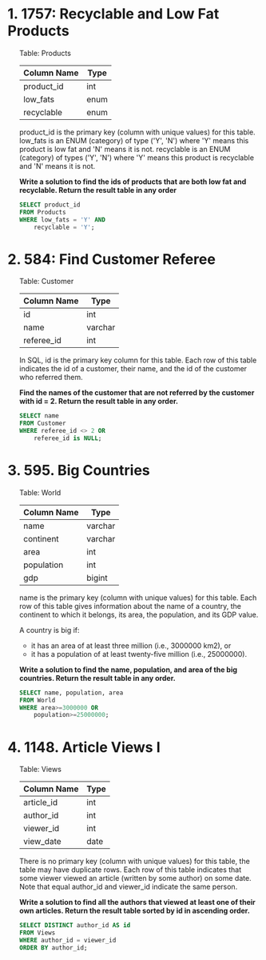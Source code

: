 # 1. 1757: Recyclable and Low Fat Products
<ul>   
Table: Products

| Column Name | Type    |
|-------------|---------|
| product_id  | int     |
| low_fats    | enum    |
| recyclable  | enum    |

product_id is the primary key (column with unique values) for this table.
low_fats is an ENUM (category) of type ('Y', 'N') where 'Y' means this product is low fat and 'N' means it is not.
recyclable is an ENUM (category) of types ('Y', 'N') where 'Y' means this product is recyclable and 'N' means it is not.

**Write a solution to find the ids of products that are both low fat and recyclable.
Return the result table in any order**

```sql
SELECT product_id
FROM Products
WHERE low_fats = 'Y' AND
    recyclable = 'Y'; 
```
</ul>


# 2. 584: Find Customer Referee
<ul>
Table: Customer

| Column Name | Type    |
|-------------|---------|
| id          | int     |
| name        | varchar |
| referee_id  | int     |

In SQL, id is the primary key column for this table.
Each row of this table indicates the id of a customer, their name, and the id of the customer who referred them.    

**Find the names of the customer that are not referred by the customer with id = 2.
Return the result table in any order.**

```sql
SELECT name
FROM Customer
WHERE referee_id <> 2 OR
    referee_id is NULL; 
```
</ul>         

# 3. 595. Big Countries
<ul>
Table: World

| Column Name | Type    |
|-------------|---------|
| name        | varchar |
| continent   | varchar |
| area        | int     |
| population  | int     |
| gdp         | bigint  |

name is the primary key (column with unique values) for this table.
Each row of this table gives information about the name of a country, the continent to which it belongs, its area, the population, and its GDP value.

A country is big if:
- it has an area of at least three million (i.e., 3000000 km2), or
- it has a population of at least twenty-five million (i.e., 25000000).
  
**Write a solution to find the name, population, and area of the big countries.
Return the result table in any order.**

```sql
SELECT name, population, area
FROM World
WHERE area>=3000000 OR
    population>=25000000; 
```
</ul>

# 4. 1148. Article Views I
<ul>
Table: Views

| Column Name   | Type    |
|---------------|---------|
| article_id    | int     |
| author_id     | int     |
| viewer_id     | int     |
| view_date     | date    |

There is no primary key (column with unique values) for this table, the table may have duplicate rows.
Each row of this table indicates that some viewer viewed an article (written by some author) on some date. 
Note that equal author_id and viewer_id indicate the same person.

**Write a solution to find all the authors that viewed at least one of their own articles.
Return the result table sorted by id in ascending order.**

```sql
SELECT DISTINCT author_id AS id
FROM Views
WHERE author_id = viewer_id
ORDER BY author_id; 
```

</ul>
